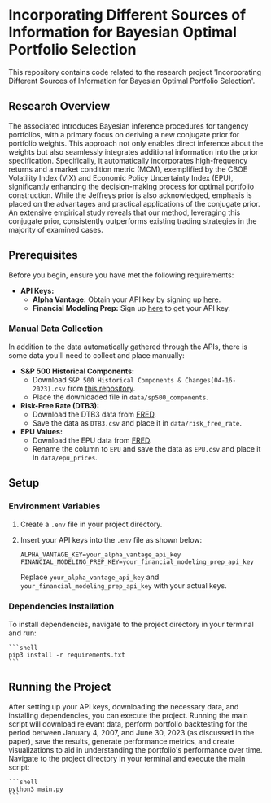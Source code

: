 # Incorporating Different Sources of Information for Bayesian Optimal Portfolio Selection

This repository contains code related to the research project 'Incorporating Different Sources of Information for Bayesian Optimal Portfolio Selection'. 

## Research Overview
The associated introduces Bayesian inference procedures for tangency portfolios, with a primary focus on deriving a new conjugate prior for portfolio weights. This approach not only enables direct inference about the weights but also seamlessly integrates additional information into the prior specification. Specifically, it automatically incorporates high-frequency returns and a market condition metric (MCM), exemplified by the CBOE Volatility Index (VIX) and Economic Policy Uncertainty Index (EPU), significantly enhancing the decision-making process for optimal portfolio construction. While the Jeffreys prior is also acknowledged, emphasis is placed on the advantages and practical applications of the conjugate prior. An extensive empirical study reveals that our method, leveraging this conjugate prior, consistently outperforms existing trading strategies in the majority of examined cases.

## Prerequisites

Before you begin, ensure you have met the following requirements:

- **API Keys:**
  - **Alpha Vantage:** Obtain your API key by signing up [here](https://www.alphavantage.co/).
  - **Financial Modeling Prep:** Sign up [here](https://financialmodelingprep.com/developer/docs/) to get your API key.

### Manual Data Collection
In addition to the data automatically gathered through the APIs, there is some data you'll need to collect and place manually:

- **S&P 500 Historical Components:**
  - Download `S&P 500 Historical Components & Changes(04-16-2023).csv` from [this repository](https://github.com/fja05680/sp500).
  - Place the downloaded file in `data/sp500_components`.
- **Risk-Free Rate (DTB3):**
  - Download the DTB3 data from [FRED](https://fred.stlouisfed.org/series/DTB3).
  - Save the data as `DTB3.csv` and place it in `data/risk_free_rate`.
- **EPU Values:**
  - Download the EPU data from [FRED](https://fred.stlouisfed.org/series/USEPUINDXD).
  - Rename the column to `EPU` and save the data as `EPU.csv` and place it in `data/epu_prices`.

## Setup

### Environment Variables

1. Create a `.env` file in your project directory.
2. Insert your API keys into the `.env` file as shown below:

    ```
    ALPHA_VANTAGE_KEY=your_alpha_vantage_api_key
    FINANCIAL_MODELING_PREP_KEY=your_financial_modeling_prep_api_key
    ```

    Replace `your_alpha_vantage_api_key` and `your_financial_modeling_prep_api_key` with your actual keys.

### Dependencies Installation

To install dependencies, navigate to the project directory in your terminal and run:

    ```shell
    pip3 install -r requirements.txt
    ```

## Running the Project

After setting up your API keys, downloading the necessary data, and installing dependencies, you can execute the project. Running the main script will download relevant data, perform portfolio backtesting for the period between January 4, 2007, and June 30, 2023 (as discussed in the paper), save the results, generate performance metrics, and create visualizations to aid in understanding the portfolio's performance over time. Navigate to the project directory in your terminal and execute the main script:

    ```shell
    python3 main.py
    ```

